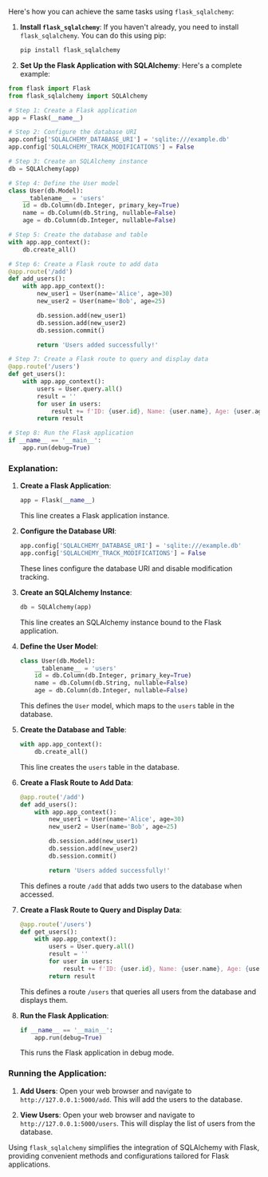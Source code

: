 Here's how you can achieve the same tasks using `flask_sqlalchemy`:

1. **Install `flask_sqlalchemy`**:
   If you haven't already, you need to install `flask_sqlalchemy`. You can do this using pip:
   ```sh
   pip install flask_sqlalchemy
   ```

2. **Set Up the Flask Application with SQLAlchemy**:
   Here's a complete example:

```python
from flask import Flask
from flask_sqlalchemy import SQLAlchemy

# Step 1: Create a Flask application
app = Flask(__name__)

# Step 2: Configure the database URI
app.config['SQLALCHEMY_DATABASE_URI'] = 'sqlite:///example.db'
app.config['SQLALCHEMY_TRACK_MODIFICATIONS'] = False

# Step 3: Create an SQLAlchemy instance
db = SQLAlchemy(app)

# Step 4: Define the User model
class User(db.Model):
    __tablename__ = 'users'
    id = db.Column(db.Integer, primary_key=True)
    name = db.Column(db.String, nullable=False)
    age = db.Column(db.Integer, nullable=False)

# Step 5: Create the database and table
with app.app_context():
    db.create_all()

# Step 6: Create a Flask route to add data
@app.route('/add')
def add_users():
    with app.app_context():
        new_user1 = User(name='Alice', age=30)
        new_user2 = User(name='Bob', age=25)

        db.session.add(new_user1)
        db.session.add(new_user2)
        db.session.commit()

        return 'Users added successfully!'

# Step 7: Create a Flask route to query and display data
@app.route('/users')
def get_users():
    with app.app_context():
        users = User.query.all()
        result = ''
        for user in users:
            result += f'ID: {user.id}, Name: {user.name}, Age: {user.age}<br>'
        return result

# Step 8: Run the Flask application
if __name__ == '__main__':
    app.run(debug=True)
```

### Explanation:

1. **Create a Flask Application**:
   ```python
   app = Flask(__name__)
   ```
   This line creates a Flask application instance.

2. **Configure the Database URI**:
   ```python
   app.config['SQLALCHEMY_DATABASE_URI'] = 'sqlite:///example.db'
   app.config['SQLALCHEMY_TRACK_MODIFICATIONS'] = False
   ```
   These lines configure the database URI and disable modification tracking.

3. **Create an SQLAlchemy Instance**:
   ```python
   db = SQLAlchemy(app)
   ```
   This line creates an SQLAlchemy instance bound to the Flask application.

4. **Define the User Model**:
   ```python
   class User(db.Model):
       __tablename__ = 'users'
       id = db.Column(db.Integer, primary_key=True)
       name = db.Column(db.String, nullable=False)
       age = db.Column(db.Integer, nullable=False)
   ```
   This defines the `User` model, which maps to the `users` table in the database.

5. **Create the Database and Table**:
   ```python
   with app.app_context():
       db.create_all()
   ```
   This line creates the `users` table in the database.

6. **Create a Flask Route to Add Data**:
   ```python
   @app.route('/add')
   def add_users():
       with app.app_context():
           new_user1 = User(name='Alice', age=30)
           new_user2 = User(name='Bob', age=25)

           db.session.add(new_user1)
           db.session.add(new_user2)
           db.session.commit()

           return 'Users added successfully!'
   ```
   This defines a route `/add` that adds two users to the database when accessed.

7. **Create a Flask Route to Query and Display Data**:
   ```python
   @app.route('/users')
   def get_users():
       with app.app_context():
           users = User.query.all()
           result = ''
           for user in users:
               result += f'ID: {user.id}, Name: {user.name}, Age: {user.age}<br>'
           return result
   ```
   This defines a route `/users` that queries all users from the database and displays them.

8. **Run the Flask Application**:
   ```python
   if __name__ == '__main__':
       app.run(debug=True)
   ```
   This runs the Flask application in debug mode.

### Running the Application:

1. **Add Users**:
   Open your web browser and navigate to `http://127.0.0.1:5000/add`. This will add the users to the database.

2. **View Users**:
   Open your web browser and navigate to `http://127.0.0.1:5000/users`. This will display the list of users from the database.

Using `flask_sqlalchemy` simplifies the integration of SQLAlchemy with Flask, providing convenient methods and configurations tailored for Flask applications.

